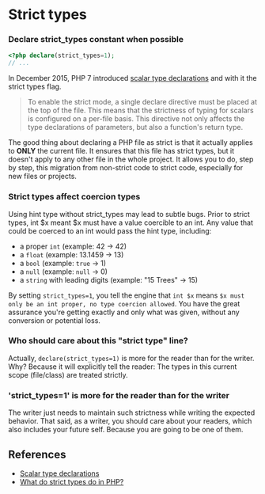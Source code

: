 # Strict types

### Declare strict_types constant when possible

```php
<?php declare(strict_types=1);
// ...
```

In December 2015, PHP 7 introduced [scalar type declarations](https://www.php.net/manual/en/migration70.new-features.php#migration70.new-features.scalar-type-declarations) 
and with it the strict types flag.

> To enable the strict mode, a single declare directive must be placed at the top of the file. 
> This means that the strictness of typing for scalars is configured on a per-file basis. 
> This directive not only affects the type declarations of parameters, but also a function's return type.

The good thing about declaring a PHP file as strict is that it actually applies to **ONLY** the current file. 
It ensures that this file has strict types, but it doesn't apply to any other file in the whole project. 
It allows you to do, step by step, this migration from non-strict code to strict code, especially for new files or projects.

### Strict types affect coercion types

Using hint type without strict_types may lead to subtle bugs.
Prior to strict types, int $x meant $x must have a value coercible to an int. Any value that could be coerced to an int would pass the hint type, including:

- a proper `int` (example: 42 -> 42)
- a `float` (example: 13.1459 -> 13)
- a `bool` (example: `true` -> 1)
- a `null` (example: `null` -> 0)
- a `string` with leading digits (example: "15 Trees" -> 15)

By setting `strict_types=1`, you tell the engine that `int $x` means `$x must only be an int proper, no type coercion allowed`. 
You have the great assurance you're getting exactly and only what was given, without any conversion or potential loss.

### Who should care about this "strict type" line?

Actually, `declare(strict_types=1)` is more for the reader than for the writer. 
Why? Because it will explicitly tell the reader:
The types in this current scope (file/class) are treated strictly.

### 'strict_types=1' is more for the reader than for the writer

The writer just needs to maintain such strictness while writing the expected behavior. 
That said, as a writer, you should care about your readers, which also includes your future self. 
Because you are going to be one of them.

## References

* [Scalar type declarations](https://www.php.net/manual/en/migration70.new-features.php#migration70.new-features.scalar-type-declarations)
* [What do strict types do in PHP?](https://stackoverflow.com/q/48723637/3454593)

